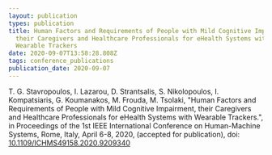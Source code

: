 ```yaml
---
layout: publication
types: publication
title: Human Factors and Requirements of People with Mild Cognitive Impairment,
  their Caregivers and Healthcare Professionals for eHealth Systems with
  Wearable Trackers
date: 2020-09-07T13:58:28.808Z
tags: conference_publications
publication_date: 2020-09-07
---
```

T. G. Stavropoulos, I. Lazarou, D. Strantsalis, S. Nikolopoulos, I. Kompatsiaris, G. Koumanakos, M. Frouda, M. Tsolaki, "Human Factors and Requirements of People with Mild Cognitive Impairment, their Caregivers and Healthcare Professionals for eHealth Systems with Wearable Trackers.", in Proceedings of the 1st IEEE International Conference on Human-Machine Systems, Rome, Italy, April 6-8, 2020, (accepted for publication), doi: [10.1109/ICHMS49158.2020.9209340](https://ieeexplore.ieee.org/document/9209340)